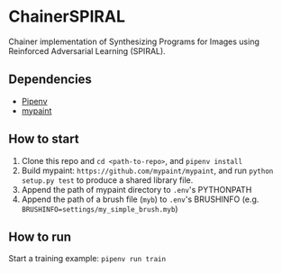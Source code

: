 # ChainerSPIRAL

Chainer implementation of Synthesizing Programs for Images using Reinforced Adversarial Learning (SPIRAL).

## Dependencies

- [Pipenv](https://pipenv.readthedocs.io/en/latest/)
- [mypaint](https://github.com/mypaint/mypaint)

## How to start

1. Clone this repo and `cd <path-to-repo>`, and `pipenv install`
2. Build mypaint: `https://github.com/mypaint/mypaint`, and run `python setup.py test` to produce a shared library file.
3. Append the path of mypaint directory to `.env`'s PYTHONPATH
4. Append the path of a brush file (`myb`) to `.env`'s BRUSHINFO (e.g. `BRUSHINFO=settings/my_simple_brush.myb`)

## How to run

Start a training example: `pipenv run train`
